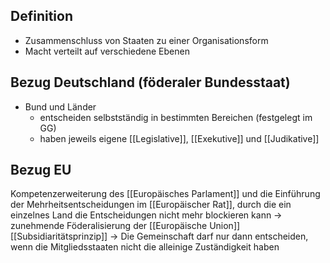 
Definition
---
- Zusammenschluss von Staaten zu einer Organisationsform
- Macht verteilt auf verschiedene Ebenen


Bezug Deutschland (föderaler Bundesstaat)
---
- Bund und Länder 
	- entscheiden selbstständig in bestimmten Bereichen (festgelegt im GG)
	- haben jeweils eigene [[Legislative]], [[Exekutive]] und [[Judikative]]


Bezug EU
---
Kompetenzerweiterung des [[Europäisches Parlament]] und die Einführung der Mehrheitsentscheidungen im [[Europäischer Rat]], durch die ein einzelnes Land die Entscheidungen nicht mehr blockieren kann
	-> zunehmende Föderalisierung der [[Europäische Union]]
[[Subsidiaritätsprinzip]]
	-> Die Gemeinschaft darf nur dann entscheiden, wenn die Mitgliedsstaaten nicht die alleinige Zuständigkeit haben

